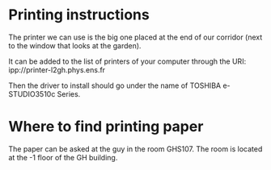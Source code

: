 # Printing instructions

The printer we can use is the big one placed at the end of our corridor (next to the window that looks at the garden).

It can be added to the list of printers of your computer through the URI: 
ipp://printer-l2gh.phys.ens.fr

Then the driver to install should go under the name of TOSHIBA e-STUDIO3510c Series.

# Where to find printing paper

The paper can be asked at the guy in the room GHS107. The room is located at the -1 floor of the GH building.

